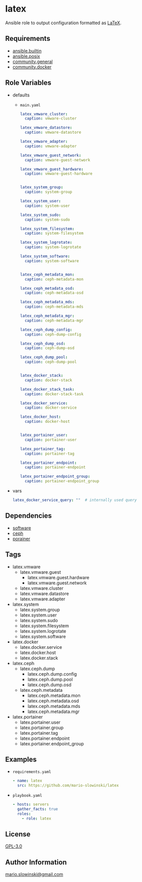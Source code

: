 latex
=====

Ansible role to output configuration formatted as [LaTeX](https://www.latex-project.org/).

Requirements
------------

* [ansible.builtin](https://docs.ansible.com/ansible/latest/collections/ansible/builtin/index.html)
* [ansible.posix](https://docs.ansible.com/ansible/latest/collections/ansible/posix/index.html)
* [community.general](https://docs.ansible.com/ansible/latest/collections/community/general/)
* [community.docker](https://docs.ansible.com/ansible/latest/collections/community/docker/index.html)

Role Variables
--------------

* defaults

  * `main.yaml`

    ```yaml
    latex_vmware_cluster:
      caption: vmware-cluster

    latex_vmware_datastore:
      caption: vmware-datastore

    latex_vmware_adapter:
      caption: vmware-adapter

    latex_vmware_guest_network:
      caption: vmware-guest-network

    latex_vmware_guest_hardware:
      caption: vmware-guest-hardware


    latex_system_group:
      caption: system-group

    latex_system_user:
      caption: system-user

    latex_system_sudo:
      caption: system-sudo

    latex_system_filesystem:
      caption: system-filesystem

    latex_system_logrotate:
      caption: system-logrotate

    latex_system_software:
      caption: system-software


    latex_ceph_metadata_mon:
      caption: ceph-metadata-mon

    latex_ceph_metadata_osd:
      caption: ceph-metadata-osd

    latex_ceph_metadata_mds:
      caption: ceph-metadata-mds

    latex_ceph_metadata_mgr:
      caption: ceph-metadata-mgr

    latex_ceph_dump_config:
      caption: ceph-dump-config

    latex_ceph_dump_osd:
      caption: ceph-dump-osd

    latex_ceph_dump_pool:
      caption: ceph-dump-pool


    latex_docker_stack:
      caption: docker-stack

    latex_docker_stack_task:
      caption: docker-stack-task

    latex_docker_service:
      caption: docker-service

    latex_docker_host:
      caption: docker-host


    latex_portainer_user:
      caption: portainer-user

    latex_portainer_tag:
      caption: portainer-tag

    latex_portainer_endpoint:
      caption: portainer-endpoint

    latex_portainer_endpoint_group:
      caption: portainer-endpoint_group
    ```

* vars

  ```yaml
  latex_docker_service_query: ""  # internally used query
  ```

Dependencies
------------

* [software](https://github.com/mario-slowinski/software)
* [ceph](https://github.com/mario-slowinski/ceph)
* [porainer](https://github.com/mario-slowinski/porainer)

Tags
----

* latex.vmware
  * latex.vmware.guest
    * latex.vmware.guest.hardware
    * latex.vmware.guest.network
  * latex.vmware.cluster
  * latex.vmware.datastore
  * latex.vmware.adapter
* latex.system
  * latex.system.group
  * latex.system.user
  * latex.system.sudo
  * latex.system.filesystem
  * latex.system.logrotate
  * latex.system.software
* latex.docker
  * latex.docker.service
  * latex.docker.host
  * latex.docker.stack
* latex.ceph
  * latex.ceph.dump
    * latex.ceph.dump.config
    * latex.ceph.dump.pool
    * latex.ceph.dump.osd
  * latex.ceph.metadata
    * latex.ceph.metadata.mon
    * latex.ceph.metadata.osd
    * latex.ceph.metadata.mds
    * latex.ceph.metadata.mgr
* latex.portainer
  * latex.portainer.user
  * latex.portainer.group
  * latex.portainer.tag
  * latex.portainer.endpoint
  * latex.portainer.endpoint_group

Examples
--------

* `requirements.yaml`

  ```yaml
  - name: latex
    src: https://github.com/mario-slowinski/latex
  ```

* `playbook.yaml`

  ```yaml
  - hosts: servers
    gather_facts: true
    roles:
      - role: latex
  ```

License
-------

[GPL-3.0](https://www.gnu.org/licenses/gpl-3.0.html)

Author Information
------------------

[mario.slowinski@gmail.com](mailto:mario.slowinski@gmail.com)
